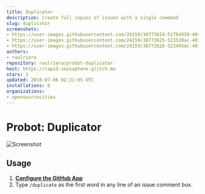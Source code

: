 ```yaml
---
title: Duplicator
description: Create full copies of issues with a single command
slug: duplicator
screenshots:
- https://user-images.githubusercontent.com/24159/38773624-51f04930-401f-11e8-8caa-8265eb5fa1ac.png
- https://user-images.githubusercontent.com/24159/38773625-521520ac-401f-11e8-9e8d-20b2cdc2ae75.png
- https://user-images.githubusercontent.com/24159/38773626-522445dc-401f-11e8-9cb4-213bf21e8097.png
authors:
- raulriera
repository: raulriera/probot-duplicator
host: https://rapid-sousaphone.glitch.me
stars: 2
updated: 2018-07-06 02:21:05 UTC
installations: 8
organizations:
- opensourcecities
---
```


# Probot: Duplicator

![Screenshot](https://user-images.githubusercontent.com/24159/38773624-51f04930-401f-11e8-8caa-8265eb5fa1ac.png)

## Usage

1. **[Configure the GitHub App](https://github.com/apps/duplicator)**
2. Type `/duplicate` as the first word in any line of an issue comment box.
